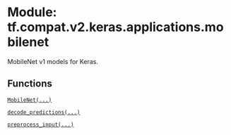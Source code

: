 <div itemscope itemtype="http://developers.google.com/ReferenceObject">
<meta itemprop="name" content="tf.compat.v2.keras.applications.mobilenet" />
<meta itemprop="path" content="Stable" />
</div>

# Module: tf.compat.v2.keras.applications.mobilenet

MobileNet v1 models for Keras.

<!-- Placeholder for "Used in" -->


## Functions

[`MobileNet(...)`](../../../../../tf/keras/applications/MobileNet.md)

[`decode_predictions(...)`](../../../../../tf/keras/applications/mobilenet/decode_predictions.md)

[`preprocess_input(...)`](../../../../../tf/keras/applications/mobilenet/preprocess_input.md)

